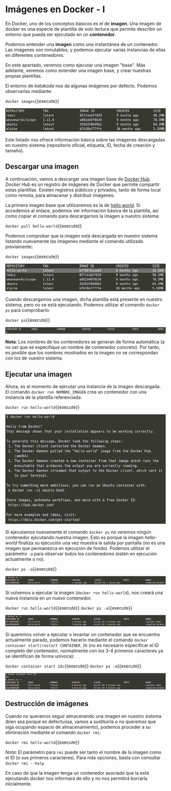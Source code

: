 
# Imágenes en Docker - I

En Docker, uno de los conceptos básicos es el de **imagen**. Una imagen de docker es una especie de plantilla de solo lectura que permite describir un entorno que pueda ser ejecutado en un **contenedor**.

Podemos entender una **imagen** como una instantánea de un contenedor. Las imágenes son inmutables, y podemos ejecutar varias instancias de ellas en diferentes contenedores.

En este apartado, veremos como ejecutar una imagen "base". Más adelante, veremos como extender una imagen base, y crear nuestras propias plantillas.

El entorno de *katakoda* nos da algunas imágenes por defecto. Podemos observarlas mediante:

`docker images`{{execute}}

![Default images](./assets/default_images.png)

Este listado nos ofrece información básica sobre las imágenes descargadas en nuestro sistema (repositorio oficial, etiqueta, ID, fecha de creación y tamaño).


## Descargar una imagen

A continuación, vamos a descargar una imagen base de [Docker Hub](https://hub.docker.com/). *Docker Hub* es un registro de imágenes de Docker que permite compartir estas plantillas. Existen registros públicos y privados, tanto de forma local como remota, para almacenar y distribuir imágenes.

La primera imagen base que utilizaremos es la de [hello world](https://hub.docker.com/_/hello-world). Si accedemos al enlace, podemos ver información básica de la plantilla, así como copiar el comando para descargarnos la imagen a nuestro sistema:

`docker pull hello-world`{{execute}}

Podemos comprobar que la imagen está descargada en nuestro sistema listando nuevamente las imágenes mediante el comando utilizado previamente:

`docker images`{{execute}}

![New hello-world image](./assets/hello-world_image.png)

Cuando descargamos una imagen, dicha plantilla está presente en nuestro sistema, pero no se está ejecutando. Podemos utilizar el comando `docker ps` para comprobarlo:

`docker ps`{{execute}}

![Running images](./assets/docker_ps.png)

**Nota**: Los nombres de los contenedores se generan de forma automática (a no ser que se especifique un nombre de contenedor concreto). Por tanto, es posible que los nombres mostrados en la imagen no se correspondan con los de vuestro sistema.


## Ejecutar una imagen

Ahora, es el momento de ejecutar una instancia de la imagen descargada. El comando `docker run NOMBRE_IMAGEN` crea un contenedor con una instancia de la plantilla referenciada.

`docker run hello-world`{{execute}}

![Run hello-world](./assets/docker_run_hello-world.png)

Si ejecutamos nuevamente el comando `docker ps` no veremos ningún contenedor ejecutando nuestra imagen. Esto es porque la imagen *hello-world* finaliza su ejecución una vez muestra la salida por pantalla (no es una imagen que permanezca en ejecución de fondo). Podemos utilizar el parámetro `-a` para observar todos los contenedores (estén en ejecución actualmente o no).

`docker ps -a`{{execute}}

![Docker ps -a (1)](./assets/docker_ps_-a_1.png)

Si volvemos a ejecutar la imagen (`docker run hello-world`), nos creará una nueva instancia en un nuevo contenedor.

`docker run hello-world`{{execute}}
`docker ps -a`{{execute}}

![Docker ps -a (2)](./assets/docker_ps_-a_2.png)

Si queremos volver a ejecutar o levantar un contenedor que se encuentra actualmente parado, podemos hacerlo mediante el comando `docker container start|restart CONTAINER_ID` (no es necesario especificar el ID completo del contenedor, normalmente con los 3-4 primeros caracteres ya se identifican de forma unívoca):

`docker container start 2dc`{{execute}}
`docker ps -a`{{execute}}

![Docker ps -a (3)](./assets/docker_ps_-a_3.png)

## Destrucción de imágenes

Cuando no queramos seguir almacenando una imagen en nuestro sistema (bien sea porque es defectuosa, vamos a sustituirla o no queremos que siga ocupando espacio de almacenamiento), podemos proceder a su eliminación mediante el comando `docker rmi`.

`docker rmi hello-world`{{execute}}

*Nota*: El parámetro para `rmi` puede ser tanto el nombre de la imagen como el ID (o sus primeros caracteres). Para más opciones, basta con consultar `docker rmi --help`

En caso de que la imagen tenga un contenedor asociado que la está ejecutando docker nos informará de ello y no nos permitirá borrarla inicialmente.
